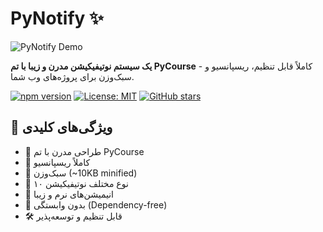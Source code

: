 # PyNotify ✨

![PyNotify Demo](https://raw.githubusercontent.com/meysamShabany/pynotify/main/demo/screenshot.png)

**یک سیستم نوتیفیکیشن مدرن و زیبا با تم PyCourse** - کاملاً قابل تنظیم، ریسپانسیو و سبک‌وزن برای پروژه‌های وب شما.

[![npm version](https://badge.fury.io/js/pynotify.svg)](https://badge.fury.io/js/pynotify)
[![License: MIT](https://img.shields.io/badge/License-MIT-blue.svg)](https://opensource.org/licenses/MIT)
[![GitHub stars](https://img.shields.io/github/stars/your-username/pynotify)](https://github.com/your-username/pynotify/stargazers)

## 🌟 ویژگی‌های کلیدی

- 🎨 طراحی مدرن با تم PyCourse
- 📱 کاملاً ریسپانسیو
- 🚀 سبک‌وزن (~10KB minified)
- 🔧 ۱۰ نوع مختلف نوتیفیکیشن
- 💫 انیمیشن‌های نرم و زیبا
- 🔌 بدون وابستگی (Dependency-free)
- 🛠️ قابل تنظیم و توسعه‌پذیر

